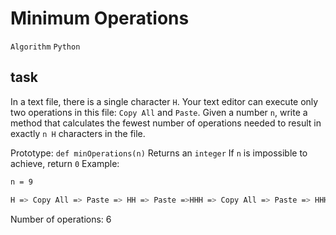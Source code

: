 # Minimum Operations
`Algorithm` `Python`

## task

In a text file, there is a single character `H`. Your text editor can execute only two operations in this file: `Copy All` and `Paste`. Given a number `n`, write a method that calculates the fewest number of operations needed to result in exactly `n H` characters in the file.

Prototype: `def minOperations(n)`
Returns an `integer`
If `n` is impossible to achieve, return `0`
Example:

```bash
n = 9

H => Copy All => Paste => HH => Paste =>HHH => Copy All => Paste => HHHHHH => Paste => HHHHHHHHH
```
Number of operations: 6

